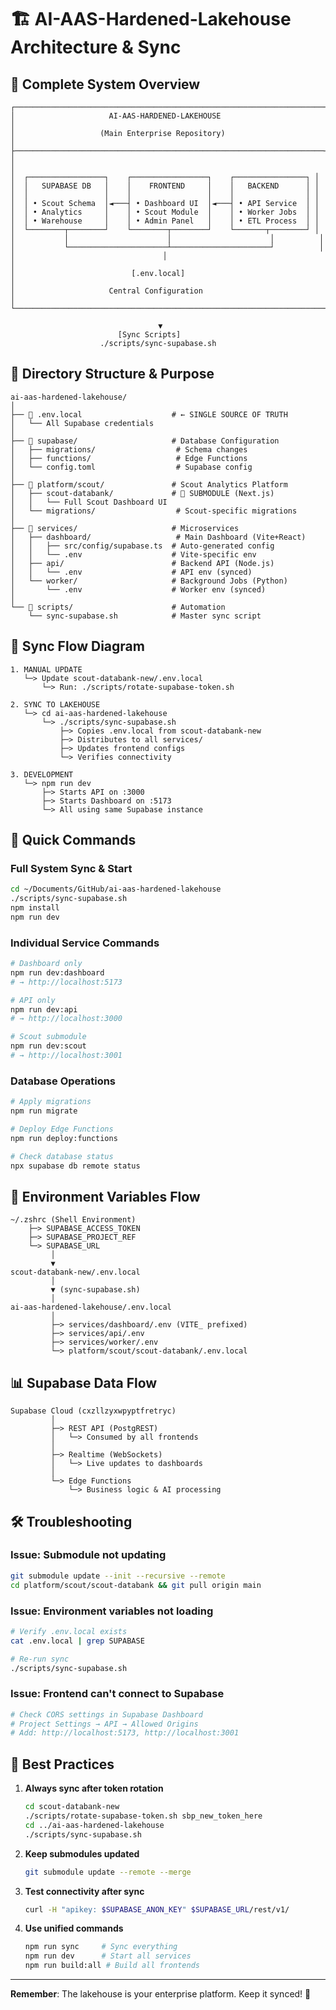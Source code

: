 # 🏗️ AI-AAS-Hardened-Lakehouse Architecture & Sync

## 🎯 Complete System Overview

```
┌─────────────────────────────────────────────────────────────────────┐
│                     AI-AAS-HARDENED-LAKEHOUSE                       │
│                   (Main Enterprise Repository)                       │
├─────────────────────────────────────────────────────────────────────┤
│                                                                     │
│  ┌─────────────────┐    ┌─────────────────┐    ┌────────────────┐ │
│  │   SUPABASE DB   │    │    FRONTEND     │    │   BACKEND      │ │
│  │                 │    │                 │    │                │ │
│  │ • Scout Schema  │◄───┤ • Dashboard UI  │◄───┤ • API Service  │ │
│  │ • Analytics     │    │ • Scout Module  │    │ • Worker Jobs  │ │
│  │ • Warehouse     │    │ • Admin Panel   │    │ • ETL Process  │ │
│  └────────┬────────┘    └────────┬────────┘    └───────┬────────┘ │
│           │                      │                      │          │
│           └──────────────────────┴──────────────────────┘          │
│                                 │                                   │
│                          [.env.local]                               │
│                     Central Configuration                           │
└─────────────────────────────────────────────────────────────────────┘

                                 ▼
                        [Sync Scripts]
                    ./scripts/sync-supabase.sh
```

## 📁 Directory Structure & Purpose

```
ai-aas-hardened-lakehouse/
│
├── 📄 .env.local                    # ← SINGLE SOURCE OF TRUTH
│   └── All Supabase credentials
│
├── 📁 supabase/                     # Database Configuration
│   ├── migrations/                  # Schema changes
│   ├── functions/                   # Edge Functions
│   └── config.toml                  # Supabase config
│
├── 📁 platform/scout/               # Scout Analytics Platform
│   ├── scout-databank/             # 🔗 SUBMODULE (Next.js)
│   │   └── Full Scout Dashboard UI
│   └── migrations/                  # Scout-specific migrations
│
├── 📁 services/                     # Microservices
│   ├── dashboard/                   # Main Dashboard (Vite+React)
│   │   ├── src/config/supabase.ts  # Auto-generated config
│   │   └── .env                    # Vite-specific env
│   ├── api/                        # Backend API (Node.js)
│   │   └── .env                    # API env (synced)
│   └── worker/                     # Background Jobs (Python)
│       └── .env                    # Worker env (synced)
│
└── 📁 scripts/                      # Automation
    └── sync-supabase.sh            # Master sync script
```

## 🔄 Sync Flow Diagram

```
1. MANUAL UPDATE
   └─> Update scout-databank-new/.env.local
       └─> Run: ./scripts/rotate-supabase-token.sh

2. SYNC TO LAKEHOUSE
   └─> cd ai-aas-hardened-lakehouse
       └─> ./scripts/sync-supabase.sh
           ├─> Copies .env.local from scout-databank-new
           ├─> Distributes to all services/
           ├─> Updates frontend configs
           └─> Verifies connectivity

3. DEVELOPMENT
   └─> npm run dev
       ├─> Starts API on :3000
       ├─> Starts Dashboard on :5173
       └─> All using same Supabase instance
```

## 🚀 Quick Commands

### Full System Sync & Start
```bash
cd ~/Documents/GitHub/ai-aas-hardened-lakehouse
./scripts/sync-supabase.sh
npm install
npm run dev
```

### Individual Service Commands
```bash
# Dashboard only
npm run dev:dashboard
# → http://localhost:5173

# API only  
npm run dev:api
# → http://localhost:3000

# Scout submodule
npm run dev:scout
# → http://localhost:3001
```

### Database Operations
```bash
# Apply migrations
npm run migrate

# Deploy Edge Functions
npm run deploy:functions

# Check database status
npx supabase db remote status
```

## 🔐 Environment Variables Flow

```
~/.zshrc (Shell Environment)
    ├─> SUPABASE_ACCESS_TOKEN
    ├─> SUPABASE_PROJECT_REF
    └─> SUPABASE_URL
         │
         ▼
scout-databank-new/.env.local
         │
         ▼ (sync-supabase.sh)
         │
ai-aas-hardened-lakehouse/.env.local
         │
         ├─> services/dashboard/.env (VITE_ prefixed)
         ├─> services/api/.env
         ├─> services/worker/.env
         └─> platform/scout/scout-databank/.env.local
```

## 📊 Supabase Data Flow

```
Supabase Cloud (cxzllzyxwpyptfretryc)
         │
         ├─> REST API (PostgREST)
         │   └─> Consumed by all frontends
         │
         ├─> Realtime (WebSockets)
         │   └─> Live updates to dashboards
         │
         └─> Edge Functions
             └─> Business logic & AI processing
```

## 🛠️ Troubleshooting

### Issue: Submodule not updating
```bash
git submodule update --init --recursive --remote
cd platform/scout/scout-databank && git pull origin main
```

### Issue: Environment variables not loading
```bash
# Verify .env.local exists
cat .env.local | grep SUPABASE

# Re-run sync
./scripts/sync-supabase.sh
```

### Issue: Frontend can't connect to Supabase
```bash
# Check CORS settings in Supabase Dashboard
# Project Settings → API → Allowed Origins
# Add: http://localhost:5173, http://localhost:3001
```

## 🎯 Best Practices

1. **Always sync after token rotation**
   ```bash
   cd scout-databank-new
   ./scripts/rotate-supabase-token.sh sbp_new_token_here
   cd ../ai-aas-hardened-lakehouse
   ./scripts/sync-supabase.sh
   ```

2. **Keep submodules updated**
   ```bash
   git submodule update --remote --merge
   ```

3. **Test connectivity after sync**
   ```bash
   curl -H "apikey: $SUPABASE_ANON_KEY" $SUPABASE_URL/rest/v1/
   ```

4. **Use unified commands**
   ```bash
   npm run sync     # Sync everything
   npm run dev      # Start all services
   npm run build:all # Build all frontends
   ```

---

**Remember**: The lakehouse is your enterprise platform. Keep it synced! 🚀